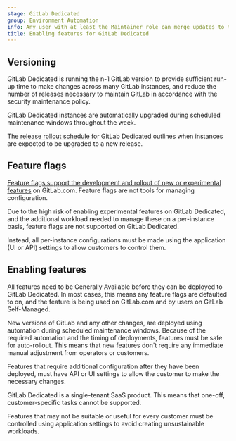 ```yaml
---
stage: GitLab Dedicated
group: Environment Automation
info: Any user with at least the Maintainer role can merge updates to this content. For details, see https://docs.gitlab.com/development/development_processes/#development-guidelines-review.
title: Enabling features for GitLab Dedicated
---
```


## Versioning

GitLab Dedicated is running the n-1 GitLab version to provide sufficient run-up time to make changes across many GitLab instances, and reduce the number of releases necessary to maintain GitLab in accordance with the security maintenance policy.

GitLab Dedicated instances are automatically upgraded during scheduled maintenance windows throughout the week.

The [release rollout schedule](../administration/dedicated/releases.md#release-rollout-schedule) for GitLab Dedicated outlines when instances are expected to be upgraded to a new release.

## Feature flags

[Feature flags support the development and rollout of new or experimental features](https://handbook.gitlab.com/handbook/product-development/how-we-work/product-development-flow/feature-flag-lifecycle/#when-to-use-feature-flags) on GitLab.com. Feature flags are not tools for managing configuration.

Due to the high risk of enabling experimental features on GitLab Dedicated, and the additional workload needed to manage these on a per-instance basis, feature flags are not supported on GitLab Dedicated.

Instead, all per-instance configurations must be made using the application (UI or API) settings to allow customers to control them.

## Enabling features

All features need to be Generally Available before they can be deployed to GitLab Dedicated. In most cases, this means any feature flags are defaulted to on, and the feature is being used on GitLab.com and by users on GitLab Self-Managed.

New versions of GitLab and any other changes, are deployed using automation during scheduled maintenance windows. Because of the required automation and the timing of deployments, features must be safe for auto-rollout. This means that new features don't require any immediate manual adjustment from operators or customers.

Features that require additional configuration after they have been deployed, must have API or UI settings to allow the customer to make the necessary changes.

GitLab Dedicated is a single-tenant SaaS product. This means that one-off, customer-specific tasks cannot be supported.

Features that may not be suitable or useful for every customer must be controlled using application settings to avoid creating unsustainable workloads.
